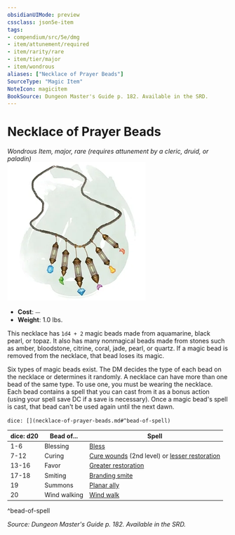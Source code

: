```yaml
---
obsidianUIMode: preview
cssclass: json5e-item
tags:
- compendium/src/5e/dmg
- item/attunement/required
- item/rarity/rare
- item/tier/major
- item/wondrous
aliases: ["Necklace of Prayer Beads"]
SourceType: "Magic Item"
NoteIcon: magicitem
BookSource: Dungeon Master's Guide p. 182. Available in the SRD.
---
```

# Necklace of Prayer Beads
*Wondrous Item, major, rare (requires attunement by a cleric, druid, or paladin)*  
![](https://raw.githubusercontent.com/5etools-mirror-2/5etools-img/main/items/DMG/Necklace%20of%20Prayer%20Beads.webp#right)  

- **Cost**: ⏤
- **Weight**: 1.0 lbs.

This necklace has `1d4 + 2` magic beads made from aquamarine, black pearl, or topaz. It also has many nonmagical beads made from stones such as amber, bloodstone, citrine, coral, jade, pearl, or quartz. If a magic bead is removed from the necklace, that bead loses its magic.

Six types of magic beads exist. The DM decides the type of each bead on the necklace or determines it randomly. A necklace can have more than one bead of the same type. To use one, you must be wearing the necklace. Each bead contains a spell that you can cast from it as a bonus action (using your spell save DC if a save is necessary). Once a magic bead's spell is cast, that bead can't be used again until the next dawn.

`dice: [](necklace-of-prayer-beads.md#^bead-of-spell)`

| dice: d20 | Bead of... | Spell |
|-----------|------------|-------|
| 1-6 | Blessing | [Bless](/2-Mechanics/CLI/spells/bless.md) |
| 7-12 | Curing | [Cure wounds](/2-Mechanics/CLI/spells/cure-wounds.md) (2nd level) or [lesser restoration](/2-Mechanics/CLI/spells/lesser-restoration.md) |
| 13-16 | Favor | [Greater restoration](/2-Mechanics/CLI/spells/greater-restoration.md) |
| 17-18 | Smiting | [Branding smite](/2-Mechanics/CLI/spells/branding-smite.md) |
| 19 | Summons | [Planar ally](/2-Mechanics/CLI/spells/planar-ally.md) |
| 20 | Wind walking | [Wind walk](/2-Mechanics/CLI/spells/wind-walk.md) |
^bead-of-spell

*Source: Dungeon Master's Guide p. 182. Available in the SRD.*